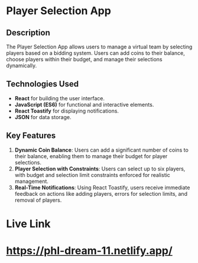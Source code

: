 # Player Selection App

## Description
The Player Selection App allows users to manage a virtual team by selecting players based on a bidding system. Users can add coins to their balance, choose players within their budget, and manage their selections dynamically.

## Technologies Used
- **React** for building the user interface.
- **JavaScript (ES6)** for functional and interactive elements.
- **React Toastify** for displaying notifications.
- **JSON** for data storage.

## Key Features
1. **Dynamic Coin Balance**: Users can add a significant number of coins to their balance, enabling them to manage their budget for player selections.
2. **Player Selection with Constraints**: Users can select up to six players, with budget and selection limit constraints enforced for realistic management.
3. **Real-Time Notifications**: Using React Toastify, users receive immediate feedback on actions like adding players, errors for selection limits, and removal of players.

# Live Link
# https://phl-dream-11.netlify.app/
